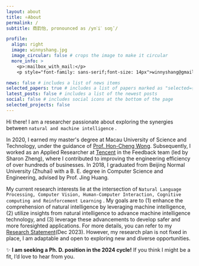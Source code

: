 ```yaml
---
layout: about
title: ⭐About
permalink: /
subtitle: 商韵怡, pronounced as /ynˋiˊ sɑŋˉ/

profile:
  align: right
  image: winnyshang.jpg
  image_circular: false # crops the image to make it circular
  more_info: >
    <p>:mailbox_with_mail:</p>
    <p style="font-family: sans-serif;font-size: 14px">winnyshang@gmail.com</p>

news: false # includes a list of news items
selected_papers: true # includes a list of papers marked as "selected={true}"
latest_posts: false # includes a list of the newest posts
social: false # includes social icons at the bottom of the page
selected_projects: false
---
```


Hi there! I am a researcher passionate about exploring the synergies between `natural and machine intelligence` .

In 2020, I earned my master's degree at Macau University of Science and Technology, under the guidance of [Prof. Hon-Cheng Wong](https://www.must.edu.mo/en/scse/staff/wonghoncheng). Subsequently, I worked as an Applied Researcher at [Tencent](https://www.tencent.com/en-us) in the Feedback team (led by Sharon Zheng), where I contributed to improving the engineering efficiency of over hundreds of businesses. In 2018, I graduated from Beijing Normal University (Zhuhai) with a B. E. degree in Computer Science and Engineering, advised by Prof. Jing Huang.

My current research interests lie at the intersection of `Natural Language Processing, Computer Vision, Human-Computer Interaction, Cognitive computing and Reinforcement Learning` . My goals are to (1) enhance the comprehension of natural intelligence by leveraging machine intelligence, (2) utilize insights from natural intelligence to advance machine intelligence technology, and (3) leverage these advancements to develop safer and more foresighted applications. For more details, you can refer to my [Research Statement](/assets/pdf/Research_Statement_Yunyi_Shang.pdf)(Dec 2023). However, my research plan is not fixed in place, I am adaptable and open to exploring new and diverse opportunities.

:sparkles: **I am seeking a Ph. D. position in the 2024 cycle!** If you think I might be a fit, I’d love to hear from you.
